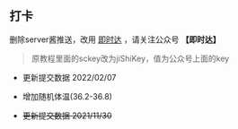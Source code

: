 ## 打卡
删除server酱推送，改用 [即时达](http://push.ijingniu.cn/) ，请关注公众号 **【即时达】**
> 原教程里面的sckey改为jiShiKey，值为公众号上面的key
- 更新提交数据 2022/02/07
- 增加随机体温(36.2-36.8)

- ~~更新提交数据 2021/11/30~~
